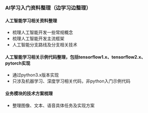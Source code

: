 ### AI学习入门资料整理（边学习边整理）
#### 人工智能学习相关资料整理 
- 梳理人工智能开发一些常规概念
- 梳理人工智能开发主流框架
- 人工智能分支路线及分支相关技术
#### 人工智能学习相关示例代码整理，包括tensorflow1.x、tensorflow2.x、pytorch实现
- 通过python3.x版本实现
- 只涉及机器学习、深度学习相关代码，非python入门示例代码

#### 业务模块的技术方案梳理
- 整理图像、文本、语音具体任务及实现方案
